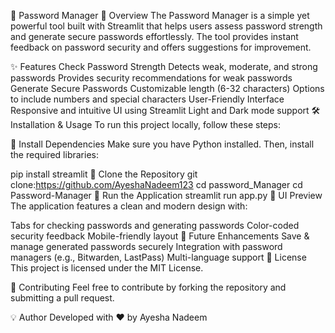 🔐 Password Manager
📌 Overview
The Password Manager is a simple yet powerful tool built with Streamlit that helps users assess password strength and generate secure passwords effortlessly. The tool provides instant feedback on password security and offers suggestions for improvement.

✨ Features
Check Password Strength
Detects weak, moderate, and strong passwords
Provides security recommendations for weak passwords
Generate Secure Passwords
Customizable length (6-32 characters)
Options to include numbers and special characters
User-Friendly Interface
Responsive and intuitive UI using Streamlit
Light and Dark mode support
🛠 Installation & Usage
To run this project locally, follow these steps:

⿡ Install Dependencies
Make sure you have Python installed. Then, install the required libraries:

pip install streamlit
⿢ Clone the Repository
git clone:https://github.com/AyeshaNadeem123 cd password_Manager
cd Password-Manager
⿣ Run the Application
streamlit run app.py
🎨 UI Preview
The application features a clean and modern design with:

Tabs for checking passwords and generating passwords
Color-coded security feedback
Mobile-friendly layout
🚀 Future Enhancements
Save & manage generated passwords securely
Integration with password managers (e.g., Bitwarden, LastPass)
Multi-language support
📜 License
This project is licensed under the MIT License.

🤝 Contributing
Feel free to contribute by forking the repository and submitting a pull request.

💡 Author
Developed with ❤ by Ayesha Nadeem
